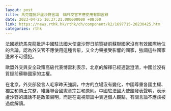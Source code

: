 ```yaml
---
layout: post
title: 馬克龍批評盧沙野言論　稱外交官不應使用有關言辭
date: 2023-04-25 10:37:21.000000000 +08:00
link: https://news.rthk.hk/rthk/ch/component/k2/1697715-20230425.htm
categories: rthk
---
```


法國總統馬克龍批評中國駐法國大使盧沙野日前質疑前蘇聯國家沒有有效國際地位的言論，認為外交官不應使用這種言辭，又全力聲援受影響的國家，強調這些國家邊界不可侵犯。

歐盟外交與安全政策高級代表博雷利表示，北京的解釋已經適當澄清，中國並沒有質疑前蘇聯國家的主權。

在北京，外交部發言人毛寧昨天強調，中方的立場沒有變化，中國尊重各國主權、獨立和領土完整，維護聯合國憲章宗旨和原則。中國駐法國大使館發表聲明，表示盧沙野的講話不是政策聲明，而是在電視辯論中表達個人觀點，有關言論不應該被過度解讀。

